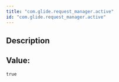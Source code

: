 ```yaml
---
title: "com.glide.request_manager.active"
id: "com.glide.request_manager.active"
---
```

## Description



## Value: 
```
true
```